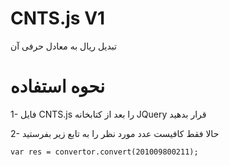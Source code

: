 # CNTS.js V1
تبدیل ریال به معادل حرفی آن


# نحوه استفاده

1- فایل CNTS.js را بعد از کتابخانه JQuery قرار بدهید

2- حالا فقط کافیست عدد مورد نظر را به تابع زیر بفرستید

```
var res = convertor.convert(201009800211); 
```
